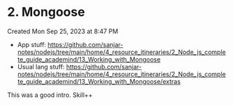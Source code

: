 # 2. Mongoose
Created Mon Sep 25, 2023 at 8:47 PM

- App stuff: https://github.com/sanjar-notes/nodejs/tree/main/home/4_resource_itineraries/2_Node_js_complete_guide_academind/13_Working_with_Mongoose
- Usual lang stuff: https://github.com/sanjar-notes/nodejs/tree/main/home/4_resource_itineraries/2_Node_js_complete_guide_academind/13_Working_with_Mongoose/extras

This was a good intro. Skill++